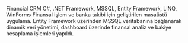 Financial CRM
C#, .NET Framework, MSSQL, Entity Framework, LINQ, WinForms
Finansal işlem ve banka takibi için geliştirilen masaüstü uygulama. Entity Framework üzerinden
MSSQL veritabanına bağlanarak dinamik veri yönetimi, dashboard üzerinde finansal analiz ve
bakiye hesaplama işlemleri yapıldı.
